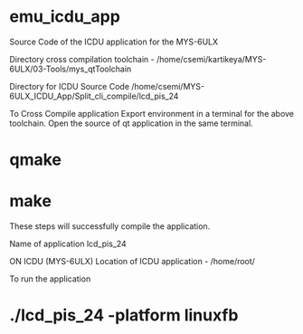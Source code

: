 # emu_icdu_app
Source Code of the ICDU application for the MYS-6ULX


Directory cross compilation toolchain -
/home/csemi/kartikeya/MYS-6ULX/03-Tools/mys_qtToolchain

Directory for ICDU Source Code
/home/csemi/MYS-6ULX_ICDU_App/Split_cli_compile/lcd_pis_24

To Cross Compile application
Export environment in a terminal for the above toolchain.
Open the source of qt application in the same terminal.
# qmake
# make
These steps will successfully compile the application.

Name of application
lcd_pis_24


ON ICDU (MYS-6ULX) 
Location of ICDU application - /home/root/

To run the application
# ./lcd_pis_24 -platform linuxfb
